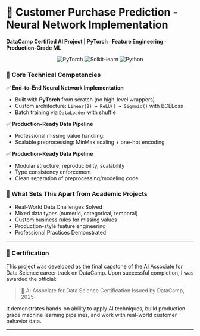 # 🧠 Customer Purchase Prediction - Neural Network Implementation  
**DataCamp Certified AI Project | PyTorch · Feature Engineering · Production-Grade ML**  

<div align="center">
  <img src="https://img.shields.io/badge/PyTorch-2.0-red" alt="PyTorch">
  <img src="https://img.shields.io/badge/Sklearn-1.2-blue" alt="Scikit-learn">
  <img src="https://img.shields.io/badge/Python-3.9%2B-success" alt="Python">
</div>

### 🎯 **Core Technical Competencies**
✅ **End-to-End Neural Network Implementation**  
- Built with **PyTorch** from scratch (no high-level wrappers)  
- Custom architecture: `Linear(8) → ReLU() → Sigmoid()` with BCELoss  
- Batch training via `DataLoader` with shuffle  

✅ **Production-Ready Data Pipeline**  
- Professional missing value handling:  
- Scalable preprocessing: MinMax scaling + one-hot encoding

✅ **Production-Ready Data Pipeline**  
- Modular structure, reproducibility, scalability
- Type consistency enforcement
- Clean separation of preprocessing/modeling code

### 🎯 What Sets This Apart from Academic Projects
- Real-World Data Challenges Solved
- Mixed data types (numeric, categorical, temporal)
- Custom business rules for missing values
- Production-style feature engineering
- Professional Practices Demonstrated

---

### 📜 Certification

This project was developed as the final capstone of the AI Associate for Data Science career track on DataCamp.
Upon successful completion, I was awarded the official:

> 🏅 AI Associate for Data Science Certification
> Issued by DataCamp, 2025

It demonstrates hands-on ability to apply AI techniques, build production-grade machine learning pipelines, and work with real-world customer behavior data.

---
